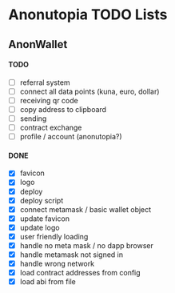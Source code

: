 # Anonutopia TODO Lists

## AnonWallet

#### TODO

- [ ] referral system
- [ ] connect all data points (kuna, euro, dollar)
- [ ] receiving qr code
- [ ] copy address to clipboard
- [ ] sending
- [ ] contract exchange
- [ ] profile / account (anonutopia?)

#### DONE

- [x] favicon
- [x] logo
- [x] deploy
- [x] deploy script
- [x] connect metamask / basic wallet object
- [x] update favicon
- [x] update logo
- [x] user friendly loading
- [x] handle no meta mask / no dapp browser
- [x] handle metamask not signed in
- [x] handle wrong network
- [x] load contract addresses from config
- [x] load abi from file
